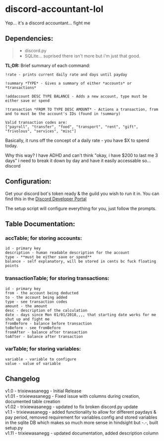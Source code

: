 # discord-accountant-lol
Yep... it's a discord accountant... fight me

## **Dependencies:** 
> - discord.py
> - SQLite...
> suprised there isn't more but i'm just that good.

**TL;DR:**
Brief summary of each command:
```
!rate - prints current daily rate and days until payday

!summary *TYPE* - Gives a summary of either *accounts* or *transactions*

!addaccount DESC TYPE BALANCE - Adds a new account, type must be either save or spend

!transaction *FROM TO TYPE DESC AMOUNT* - Actions a transaction, from and to must be the account's IDs (found in !summary)

Valid transaction codes are: 
["payroll", "transfer", "food", "transport", "rent", "gift", "frivolous", "services", "misc"]
```

Basically, it runs off the concept of a daily rate - you have $X to spend today.

Why this way? I have ADHD and can't think "okay, i have $200 to last me 3 days" i need to break it down by day and have it easily accessable so... discord

## **Configuration:**

Get your discord bot's token ready & the guild you wish to run it in. You can find this in the [Discord Developer Portal](https://discord.com/developers/applications)

The setup script will configure everything for you, just follow the prompts.

## **Table Documentation:**

### accTable; for storing accounts:
```
id - primary key
description - human readable description for the account
type - **must be either save or spend**
balance - self explanatory, will be stored in cents bc fuck floating points
```

### transactionTable; for storing transactions:
```
id - primary key
from - the account being deducted
to - the account being added
type - see transaction codes
amount - the amount
desc - description of the calculation
date - days since Mon 01/01/2018,,,, that starting date works for me shut up and fight me
fromBefore - balance before transaction
toBefore - see fromBefore
fromAfter - balance after transaction
toAfter - balance after transaction
```

### varTable; for storing variables:
```
variable - variable to configure
value - value of variable
```

## Changelog
v1.0 - trixiewasanegg - Initial Release\
v1.01 - trixiewasanegg - Fixed issue with columns during creation, documented table creation\
v1.02 - trixiewasanegg - updated to fix broken discord.py update\
v1.1 - trixiewasanegg - added functionality to allow for different paydays & pay period, removed requirement for variables.config and stored variables in the sqlite DB which makes so much more sense in hindsight but -.-, built setup.py\
v1.11 - trixiewasanegg - updated documentation, added description column